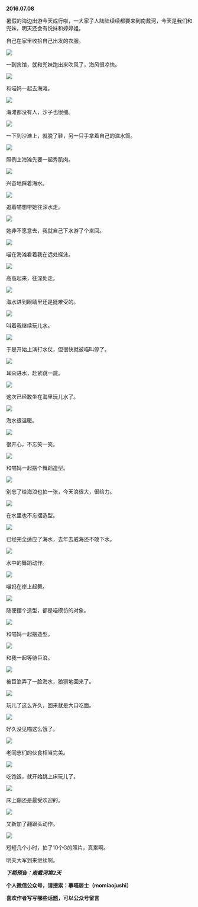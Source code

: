
          
            
**2016.07.08**

暑假的海边出游今天成行啦，一大家子人陆陆续续都要来到南戴河，今天是我们和兜妹，明天还会有悦妹和婷婷姐。

自己在家里收拾自己出发的衣服。




![](img/51001-f791f1fac43536f9.jpg)




一到宾馆，就和兜妹跑出来吹风了，海风很凉快。




![](img/51001-05786d66e3e310fa.jpg)




和喵妈一起去海滩。




![](img/51001-859649e27986bb9e.jpg)




海滩都没有人，沙子也很细。




![](img/51001-abe58ad6e346d1c2.jpg)




一下到沙滩上，就脱了鞋，另一只手拿着自己的滋水筒。




![](img/51001-c25de5af06751122.jpg)




照例上海滩先要一起秀肌肉。




![](img/51001-555621b33a7e85e9.jpg)




兴奋地踩着海水。




![](img/51001-3e2a072a94d7400c.jpg)




追着喵想带她往深水走。




![](img/51001-00f913c0fcaf7d22.jpg)




她非不愿意去，我就自己下水游了个来回。




![](img/51001-707ad24500faa3e7.jpg)




喵在海滩看着我在远处蝶泳。




![](img/51001-9baece88ac3ede5f.jpg)




高高起来，往深处走。




![](img/51001-1efd51dba44ddf2e.jpg)




海水进到眼睛里还是挺难受的。




![](img/51001-a0071c8110998be2.jpg)




叫着我继续玩儿水。




![](img/51001-7bb736ce37f567b6.jpg)




于是开始上演打水仗，但很快就被喵叫停了。




![](img/51001-b17de66fe62b7384.jpg)




耳朵进水，赶紧跳一跳。




![](img/51001-4cd055196e9f0be3.jpg)




这次已经敢坐在海里玩儿水了。




![](img/51001-ec3b1b6aded6bca5.jpg)




海水很温暖。




![](img/51001-0348c3a9dad81adb.jpg)




很开心，不忘笑一笑。




![](img/51001-2d541ae8ee479f96.jpg)




和喵妈一起摆个舞蹈造型。




![](img/51001-8db68e3e5363ecd0.jpg)




别忘了给海浪也拍一张，今天浪很大，很给力。




![](img/51001-d5ef6c2d791b5a40.jpg)




在水里也不忘摆造型。




![](img/51001-db32ab968bf3df22.jpg)




已经完全适应了海水，去年去威海还不敢下水。




![](img/51001-ff374ef00b7f2b85.jpg)




水中的舞蹈动作。




![](img/51001-eb7a30336bfd2539.jpg)




喵妈在岸上起舞。




![](img/51001-b0436e6949c65b12.jpg)




随便摆个造型，都是喵模仿的对象。




![](img/51001-7af6c3ece49ced88.jpg)




和喵妈一起摆造型。




![](img/51001-ccd8b2fc26d9da52.jpg)




和我一起等待巨浪。




![](img/51001-8e4a6359413102c7.jpg)




被巨浪弄了一脸海水，狼狈地回来了。




![](img/51001-7810f16549731c50.jpg)




玩儿了这么许久，回来就是大口吃面。




![](img/51001-8afeaa07cc717749.jpg)




好久没见喵这么饿了。




![](img/51001-a22e20164bad7c9e.jpg)




老同志们的伙食相当完美。




![](img/51001-7d610501c13522f9.jpg)




吃饱饭，就开始跳上床玩儿了。



![](img/51001-ee24243dbbd4fdfc.jpg)




床上蹦还是最受欢迎的。




![](img/51001-ed7939e2988bb026.jpg)




又新加了翻跟头动作。




![](img/51001-6aa07df4a912a82e.jpg)




短短几个小时，拍了10个G的照片，真累啊。

明天大军到来继续啊。


***下期预告：南戴河第2天***


**个人微信公众号，请搜索：摹喵居士（momiaojushi）**

**喜欢作者写写哪些话题，可以公众号留言**

          
        